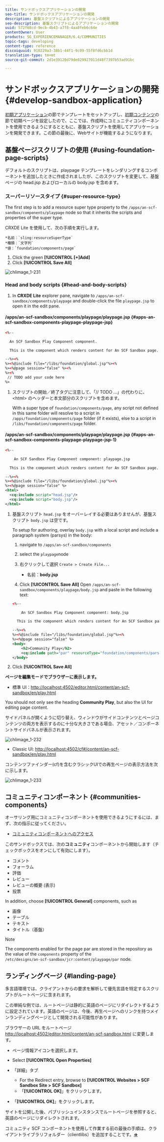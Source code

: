 ```yaml
---
title: サンドボックスアプリケーションの開発
seo-title: サンドボックスアプリケーションの開発
description: 基盤スクリプトによるアプリケーションの開発
seo-description: 基盤スクリプトによるアプリケーションの開発
uuid: 572f68cd-9ecb-4b43-a7f8-4aa8feb6c64e
contentOwner: User
products: SG_EXPERIENCEMANAGER/6.4/COMMUNITIES
topic-tags: developing
content-type: reference
discoiquuid: 910229a3-38b1-44f1-9c09-55f8fd6cbb1d
translation-type: tm+mt
source-git-commit: 2d1e39120d79de029927011d48f7397b53ad91bc

---
```



# サンドボックスアプリケーションの開発 {#develop-sandbox-application}

[初期アプリケーション](initial-app.md)の節でテンプレートをセットアップし、[初期コンテンツ](initial-content.md)の節で初期ページを設定したので、ここでは、作成時にコミュニティコンポーネントを使用できるようにするとともに、基盤スクリプトを使用してアプリケーションを開発できます。この節の最後に、Webサイトが機能するようになります。

## 基盤ページスクリプトの使用 {#using-foundation-page-scripts}

デフォルトのスクリプトは、playpage テンプレートをレンダリングするコンポーネントを追加したときに作成されましたが、このスクリプトを変更して、基盤ページの head.jsp およびローカルの body.jsp を含めます。

### スーパーリソースタイプ {#super-resource-type}

The first step is to add a resource super type property to the `/apps/an-scf-sandbox/components/playpage` node so that it inherits the scripts and properties of the super type.

CRXDE Lite を使用して、次の手順を実行します。

<!--Resolve steps below-->
    *名前：`sling:resourceSuperType`
    *種類：`文字列`
    *値：`foundation/components/page`

1. Click the green **[!UICONTROL [+]Add]**
1. Click **[!UICONTROL Save All]**

![chlimage_1-231](assets/chlimage_1-231.png)

### Head and body scripts {#head-and-body-scripts}

1. In **CRXDE Lite** explorer pane, navigate to `/apps/an-scf-sandbox/components/playpage` and double-click the file `playpage.jsp` to open it in the edit pane.

#### /apps/an-scf-sandbox/components/playpage/playpage.jsp {#apps-an-scf-sandbox-components-playpage-playpage-jsp}

```xml
<%--

  An SCF Sandbox Play Component component.

  This is the component which renders content for An SCF Sandbox page.

--%><%
%><%@include file="/libs/foundation/global.jsp"%><%
%><%@page session="false" %><%
%><%
 // TODO add your code here
%>
```

1. スクリプトの開始／終了タグに注意して、「// TODO ...」の代わりに、&lt;html> のヘッダーと本文部分のスクリプトを含めます。

   With a super type of `foundation/components/page`, any script not defined in this same folder will resolve to a script in `/apps/foundation/components/page` folder (if it exists), else to a script in `/libs/foundation/components/page` folder.

#### /apps/an-scf-sandbox/components/playpage/playpage.jsp {#apps-an-scf-sandbox-components-playpage-playpage-jsp-1}

```xml
<%--

    An SCF Sandbox Play Component component: playpage.jsp

  This is the component which renders content for An SCF Sandbox page.

--%><%
%><%@include file="/libs/foundation/global.jsp"%><%
%><%@page session="false" %>
<html>
  <cq:include script="head.jsp"/>
  <cq:include script="body.jsp"/>
</html>
```

1. 基盤スクリプト `head.jsp` をオーバーレイする必要はありませんが、基盤スクリプト `body.jsp` は空です。

   To setup for authoring, overlay `body.jsp` with a local script and include a paragraph system (parsys) in the body:

   1. navigate to `/apps/an-scf-sandbox/components`
   1. select the `playpage`node
   1. 右クリックして選択 `Create > Create File...`

      * 名前：**body.jsp**
   1. Click **[!UICONTROL Save All]**
   Open `/apps/an-scf-sandbox/components/playpage/body.jsp` and paste in the following text:

   ```xml
   <%--
   
       An SCF Sandbox Play Component component: body.jsp
   
     This is the component which renders content for An SCF Sandbox page.
   
   --%><%
   %><%@include file="/libs/foundation/global.jsp"%><%
   %><%@page session="false" %>
   <body>
       <h2>Community Play</h2>
       <cq:include path="par" resourceType="foundation/components/parsys" />
   </body>
   ```

1. Click **[!UICONTROL Save All]**

**ページを編集モードでブラウザーに表示します。**

* 標準 UI：[http://localhost:4502/editor.html/content/an-scf-sandbox/en/play.html](http://localhost:4502/editor.html/content/an-scf-sandbox/en/play.md)

You should not only see the heading **Community Play**, but also the UI for editing page content.

サイドパネルが開くように切り替え、ウィンドウがサイドコンテンツとページコンテンツの両方を表示するのに十分な大きさである場合、アセット／コンポーネントサイドパネルが表示されます。

![chlimage_1-232](assets/chlimage_1-232.png)

* Classic UI: [http://localhost:4502/cf#/content/an-scf-sandbox/en/play.html](http://localhost:4502/cf#/content/an-scf-sandbox/en/play.html)

コンテンツファインダー(cf)を含むクラシックUIでの再生ページの表示方法を次に示します。

![chlimage_1-233](assets/chlimage_1-233.png)

## コミュニティコンポーネント {#communities-components}

オーサリング用にコミュニティコンポーネントを使用できるようにするには、まず、次の指示に従ってください。

* [コミュニティコンポーネントへのアクセス](basics.md#accessing-communities-components)

このサンドボックスでは、次の&#x200B;**コミュニティ**&#x200B;コンポーネントから開始します（チェックボックスをオンにして有効にします）。

* コメント
* フォーラム
* 評価
* レビュー
* レビューの概要 (表示)
* 投票

In addition, choose **[!UICONTROL General]** components, such as

* 画像
* テーブル
* テキスト
* タイトル（基盤）

>[!NOTE]
>
>The components enabled for the page par are stored in the repository as the value of the `components` property of the\
>`/etc/designs/an-scf-sandbox/jcr:content/playpage/par` node.

## ランディングページ {#landing-page}

多言語環境では、クライアントからの要求を解析して優先言語を特定するスクリプトがルートページに含まれます。

この単純な例では、ルートページは静的に英語のページにリダイレクトするように設定されています。英語のページは、今後、再生ページへのリンクを持つメインランディングページとして開発される可能性があります。

ブラウザーの URL をルートページ [http://localhost:4502/editor.html/content/an-scf-sandbox.html](https://locahost:4502/editor.html/content/an-scf-sandbox.html) に変更します。

* ページ情報アイコンを選択します。
* Select **[!UICONTROL Open Properties]**
* 「詳細」タブ

   * For the Redirect entry, browse to **[!UICONTROL Websites > SCF Sandbox Site > SCF Sandbox]**
   * 「**[!UICONTROL OK]**」をクリックします。

* 「**[!UICONTROL OK]**」をクリックします。

サイトを公開した後、パブリッシュインスタンスでルートページを参照すると、英語のページにリダイレクトされます。

コミュニティ SCF コンポーネントを使用して作業する前の最後の手順は、クライアントライブラリフォルダー（clientlibs）を追加することです。**[⇒](add-clientlibs.md)**